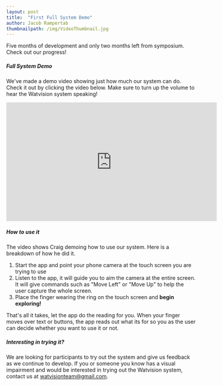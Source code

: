 ```yaml
---
layout: post
title:  "First Full System Demo"
author: Jacob Rampertab
thumbnailpath: /img/VideoThumbnail.jpg
---
```


Five months of development and only two months left from symposium. Check out our progress!

##### Full System Demo

We've made a demo video showing just how much our system can do. Check it out by clicking the video below. Make sure to turn up the volume to hear the Watvision system speaking!


<iframe width="560" height="315" src="https://www.youtube.com/embed/HI3hGIS06DM?rel=0" frameborder="0" allow="autoplay; encrypted-media" allowfullscreen></iframe>

##### How to use it

The video shows Craig demoing how to use our system. Here is a breakdown of how he did it.

1. Start the app and point your phone camera at the touch screen you are trying to use
2. Listen to the app, it will guide you to aim the camera at the entire screen. It will give commands such as "Move Left" or "Move Up" to help the user capture the whole screen.
3. Place the finger wearing the ring on the touch screen and **begin exploring!**

That's all it takes, let the app do the reading for you. When your finger moves over text or buttons, the app reads out what its for so you as the user can decide whether you want to use it or not.

##### Interesting in trying it?

We are looking for participants to try out the system and give us feedback as we continue to develop. If you or someone you know has a visual impairment and would be interested in trying out the Watvision system, contact us at <a href="mailto:watvisionteam@gmail.com">watvisionteam@gmail.com</a>.
